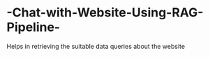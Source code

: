 # -Chat-with-Website-Using-RAG-Pipeline-
Helps in retrieving the suitable data queries about the website
